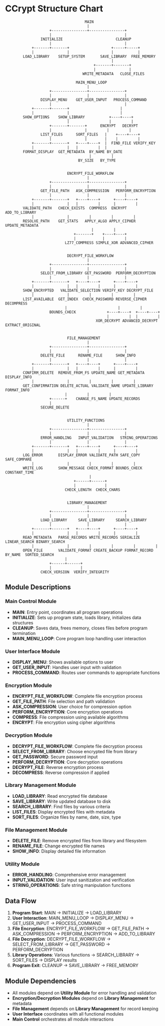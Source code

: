 # CCrypt Structure Chart

```
                                    MAIN
                                     |
                    +----------------+----------------+
                    |                                 |
                INITIALIZE                        CLEANUP
                    |                                 |
            +-------+-------+                   +-----+-----+
            |               |                   |           |
        LOAD_LIBRARY    SETUP_SYSTEM       SAVE_LIBRARY  FREE_MEMORY
                                                |
                                        +-------+-------+
                                        |               |
                                   WRITE_METADATA   CLOSE_FILES
                    
                                MAIN_MENU_LOOP
                                     |
                    +----------------+----------------+
                    |                |                |
                DISPLAY_MENU    GET_USER_INPUT   PROCESS_COMMAND
                    |                                 |
            +-------+-------+                       |
            |               |                       |
        SHOW_OPTIONS    SHOW_LIBRARY           +----+----+
                            |                  |         |
                    +-------+-------+      ENCRYPT   DECRYPT
                    |               |         |         |
                LIST_FILES      SORT_FILES   |    +----+----+
                    |               |        |    |         |
            +-------+-------+   +----+----+  |  FIND_FILE VERIFY_KEY
            |               |   |         |  |
        FORMAT_DISPLAY  GET_METADATA  BY_NAME BY_DATE
                                      |         |
                                 BY_SIZE   BY_TYPE


                            ENCRYPT_FILE_WORKFLOW
                                     |
                    +----------------+----------------+
                    |                |                |
                GET_FILE_PATH   ASK_COMPRESSION   PERFORM_ENCRYPTION
                    |                |                |
            +-------+-------+   +----+----+      +----+----+
            |               |   |         |      |         |
        VALIDATE_PATH   CHECK_EXISTS  COMPRESS  ENCRYPT   ADD_TO_LIBRARY
            |               |         |         |         |
        RESOLVE_PATH    GET_STATS   APPLY_ALGO APPLY_CIPHER UPDATE_METADATA
                                       |         |
                               +-------+    +----+----+
                               |            |         |
                           LZ77_COMPRESS SIMPLE_XOR ADVANCED_CIPHER
                           

                            DECRYPT_FILE_WORKFLOW
                                     |
                    +----------------+----------------+
                    |                |                |
                SELECT_FROM_LIBRARY GET_PASSWORD  PERFORM_DECRYPTION
                    |                |                |
            +-------+-------+   +----+----+      +----+----+
            |               |   |         |      |         |
        SHOW_ENCRYPTED   VALIDATE_SELECTION VERIFY_KEY DECRYPT_FILE
            |               |         |         |         |
        LIST_AVAILABLE  GET_INDEX  CHECK_PASSWORD REVERSE_CIPHER DECOMPRESS
                           |                       |         |
                    BOUNDS_CHECK              +----+----+  +----+----+
                                              |         |  |         |
                                         XOR_DECRYPT ADVANCED_DECRYPT EXTRACT_ORIGINAL


                            FILE_MANAGEMENT
                                     |
                    +----------------+----------------+
                    |                |                |
                DELETE_FILE      RENAME_FILE      SHOW_INFO
                    |                |                |
            +-------+-------+   +----+----+      +----+----+
            |               |   |         |      |         |
        CONFIRM_DELETE  REMOVE_FROM_FS UPDATE_NAME GET_METADATA DISPLAY_INFO
            |               |         |         |         |
        GET_CONFIRMATION DELETE_ACTUAL VALIDATE_NAME UPDATE_LIBRARY FORMAT_INFO
                           |         |         |
                    +------+    CHANGE_FS_NAME UPDATE_RECORDS
                    |
                SECURE_DELETE


                            UTILITY_FUNCTIONS
                                     |
                    +----------------+----------------+
                    |                |                |
                ERROR_HANDLING   INPUT_VALIDATION   STRING_OPERATIONS
                    |                |                |
            +-------+-------+   +----+----+      +----+----+
            |               |   |         |      |         |
        LOG_ERROR       DISPLAY_ERROR VALIDATE_PATH SAFE_COPY SAFE_COMPARE
            |               |         |         |         |
        WRITE_LOG       SHOW_MESSAGE CHECK_FORMAT BOUNDS_CHECK CONSTANT_TIME
                                      |
                               +------+------+
                               |             |
                           CHECK_LENGTH  CHECK_CHARS


                            LIBRARY_MANAGEMENT
                                     |
                    +----------------+----------------+
                    |                |                |
                LOAD_LIBRARY     SAVE_LIBRARY     SEARCH_LIBRARY
                    |                |                |
            +-------+-------+   +----+----+      +----+----+
            |               |   |         |      |         |
        READ_METADATA   PARSE_RECORDS WRITE_RECORDS SERIALIZE LINEAR_SEARCH BINARY_SEARCH
            |               |         |         |         |         |
        OPEN_FILE       VALIDATE_FORMAT CREATE_BACKUP FORMAT_RECORD BY_NAME  SORTED_SEARCH
                           |
                    +------+------+
                    |             |
                CHECK_VERSION  VERIFY_INTEGRITY
```

## Module Descriptions

### Main Control Module
- **MAIN**: Entry point, coordinates all program operations
- **INITIALIZE**: Sets up program state, loads library, initializes data structures
- **CLEANUP**: Saves data, frees memory, closes files before program termination
- **MAIN_MENU_LOOP**: Core program loop handling user interaction

### User Interface Module
- **DISPLAY_MENU**: Shows available options to user
- **GET_USER_INPUT**: Handles user input with validation
- **PROCESS_COMMAND**: Routes user commands to appropriate functions

### Encryption Module
- **ENCRYPT_FILE_WORKFLOW**: Complete file encryption process
- **GET_FILE_PATH**: File selection and path validation
- **ASK_COMPRESSION**: User choice for compression option
- **PERFORM_ENCRYPTION**: Core encryption operations
- **COMPRESS**: File compression using available algorithms
- **ENCRYPT**: File encryption using cipher algorithms

### Decryption Module
- **DECRYPT_FILE_WORKFLOW**: Complete file decryption process
- **SELECT_FROM_LIBRARY**: Choose encrypted file from library
- **GET_PASSWORD**: Secure password input
- **PERFORM_DECRYPTION**: Core decryption operations
- **DECRYPT_FILE**: Reverse encryption process
- **DECOMPRESS**: Reverse compression if applied

### Library Management Module
- **LOAD_LIBRARY**: Read encrypted file database
- **SAVE_LIBRARY**: Write updated database to disk
- **SEARCH_LIBRARY**: Find files by various criteria
- **LIST_FILES**: Display encrypted files with metadata
- **SORT_FILES**: Organize files by name, date, size, type

### File Management Module
- **DELETE_FILE**: Remove encrypted files from library and filesystem
- **RENAME_FILE**: Change encrypted file names
- **SHOW_INFO**: Display detailed file information

### Utility Module
- **ERROR_HANDLING**: Comprehensive error management
- **INPUT_VALIDATION**: User input sanitization and verification
- **STRING_OPERATIONS**: Safe string manipulation functions

## Data Flow

1. **Program Start**: MAIN → INITIALIZE → LOAD_LIBRARY
2. **User Interaction**: MAIN_MENU_LOOP → DISPLAY_MENU → GET_USER_INPUT → PROCESS_COMMAND
3. **File Encryption**: ENCRYPT_FILE_WORKFLOW → GET_FILE_PATH → ASK_COMPRESSION → PERFORM_ENCRYPTION → ADD_TO_LIBRARY
4. **File Decryption**: DECRYPT_FILE_WORKFLOW → SELECT_FROM_LIBRARY → GET_PASSWORD → PERFORM_DECRYPTION
5. **Library Operations**: Various functions → SEARCH_LIBRARY → SORT_FILES → DISPLAY results
6. **Program Exit**: CLEANUP → SAVE_LIBRARY → FREE_MEMORY

## Module Dependencies

- All modules depend on **Utility Module** for error handling and validation
- **Encryption/Decryption Modules** depend on **Library Management** for metadata
- **File Management** depends on **Library Management** for record keeping
- **User Interface** coordinates with all functional modules
- **Main Control** orchestrates all module interactions